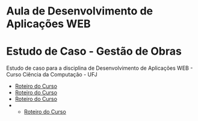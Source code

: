 # Aula de Desenvolvimento de Aplicações WEB 
# Estudo de Caso - Gestão de Obras
Estudo de caso para a disciplina de Desenvolvimento de Aplicações WEB - Curso Ciência da Computação - UFJ

- [Roteiro do Curso](https://github.com/marcoswagner-commits/gestao_obras_aula_daw/tree/documentos/Conteúdo_Aula_DSW_Módulo_I.pdf)
- [Roteiro do Curso](https://github.com/marcoswagner-commits/gestao_obras_aula_daw/tree/main/Conteúdo_Aula_DSW_Módulo_I.pdf)
- [Roteiro do Curso](https://github.com/marcoswagner-commits/gestao_obras_aula_daw/documentos/Conteúdo_Aula_DSW_Módulo_I.pdf)
- - [Roteiro do Curso](https://github.com/marcoswagner-commits/gestao_obras_aula_daw/tree/main/documentos/Conteúdo_Aula_DSW_Módulo_I.pdf)

